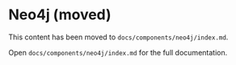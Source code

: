 # Neo4j (moved)

This content has been moved to `docs/components/neo4j/index.md`.

Open `docs/components/neo4j/index.md` for the full documentation.
